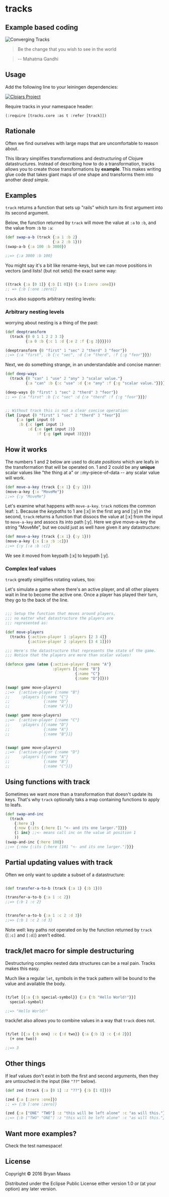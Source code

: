 # tracks

## Example based coding

![Converging Tracks](https://raw.githubusercontent.com/escherize/tracks/master/tracks.jpg)

> Be the change that you wish to see in the world

> -- Mahatma Gandhi

## Usage

Add the following line to your leiningen dependencies:

[![Clojars Project](https://img.shields.io/clojars/v/tracks.svg)](https://clojars.org/tracks)

Require tracks in your namespace header:


    (:require [tracks.core :as t :refer [track]])


## Rationale

Often we find ourselves with large maps that are uncomfortable to reason about.

This library simplifies transformations and destructuring of Clojure datastructures. Instead of describing how to do a transformation, tracks allows you to create those transformations by __example__.  This makes writing glue code that takes giant maps of one shape and transforms them into another *dead simple*.


## Examples

`track` returns a function that sets up "rails" which turn its first argument into its second argument.

Below, the function returned by `track` will move the value at `:a` to `:b`, and the value from `:b` to `:a`:

``` clojure
(def swap-a-b (track {:a 1 :b 2}
                     {:a 2 :b 1}))
(swap-a-b {:a 100 :b 3000})

;;=> {:a 3000 :b 100}

```

You might say it's a bit like rename-keys, but we can move positions in vectors (and lists! (but not sets)) the exact same way:

```clojure

((track {:a [0 1]} {:b [1 0]}) {:a [:zero :one]})
;; => {:b [:one :zero]}

```

`track` also supports arbitrary nesting levels:

### Arbitrary nesting levels

worrying about nesting is a thing of the past:

``` clojure
(def deeptransform
  (track {0 0 1 1 2 2 3 3}
         {:a 0 :b {:c 1 :d {:e 2 :f {:g 3}}}}))

(deeptransform {0 "first" 1 "sec" 2 "therd" 3 "feor"})
;;=> {:a "first", :b {:c "sec", :d {:e "therd", :f {:g "feor"}}}}
```

Next, we do something strange, in an understandable and concise manner:

```clojure
(def deep-ways
  (track {0 "can" 1 "use" 2 "any" 3 "scalar value."}
         {:a "can" :b {:c "use" :d {:e "any" :f {:g "scalar value."}}}}))

(deep-ways {0 "first" 1 "sec" 2 "therd" 3 "feor"})
;; => {:a "first" :b {:c "sec" :d {:e "therd" :f {:g "feor"}}}}


;; Without track this is not a clear concise operation:
(let [input {0 "first" 1 "sec" 2 "therd" 3 "feor"}]
     {:a (get input 0)
      :b {:c (get input 1)
          :d {:e (get input 2)}
              :f {:g (get input 3)}}})

```


## How it works

The numbers 1 and 2 below are used to dicate *positions* which are leafs in the transformation that will be operated on. 1 and 2 could be any **unique** scalar values like "the thing at a" or ::my-piece-of-data -- any scalar value will work.

``` clojure
(def move-a-key (track {:x 1} {:y 1}))
(move-a-key {:x "MoveMe"})
;;=> {:y "MoveMe"}

```
Let's examine what happens with `move-a-key`. `track` notices the common leaf: `1`. Because the *keypaths* to 1 are [:x] in the first arg and [:y] in the second, `track` returns a function that dissocs the value at [:x] from the input to `move-a-key` and assocs its into path [:y]. Here we give move-a-key the string "MoveMe", but we could just as well have given it any datastructure:

``` clojure
(def move-a-key (track {:x 1} {:y 1}))
(move-a-key {:x [:a :b :c]})
;;=> {:y [:a :b :c]}
```
We see it moved from keypath [:x] to keypath [:y].

### Complex leaf values

`track` greatly simplifies rotating values, too:

Let's simulate a game where there's an active player, and all other players wait in line to become the active one. Once a player has played their turn, they go to the back of the line.

```clojure

;;; Setup the function that moves around players,
;;; no matter what datastructure the players are
;;; represented as:

(def move-players
  (tracks {:active-player 1 :players [2 3 4]}
          {:active-player 2 :players [3 4 1]}))

;;; Here's the datastructure that represents the state of the game.
;;; Notice that the players are more than scalar values!

(defonce game (atom {:active-player {:name "A"}
                     :players [{:name "B"}
                               {:name "C"}
                               {:name "D"}]}))

(swap! game move-players)
;;=>  {:active-player {:name "B"}
;;     :players [{:name "C"}
;;               {:name "D"}
;;               {:name "A"}]}

(swap! game move-players)
;;=>  {:active-player {:name "C"}
;;     :players [{:name "D"}
;;               {:name "A"}
;;               {:name "B"}]}


(swap! game move-players)
;;=>  {:active-player {:name "D"}
;;     :players [{:name "A"}
;;               {:name "B"}
;;               {:name "C"}]}

```

## Using functions with track

Sometimes we want more than a transformation that doesn't update its keys. That's why `track` optionally taks a map containing functions to apply to leafs.

``` clojure
(def swap-and-inc
  (track
    {:here 1}
    {:now {:its {:here [1 "<- and its one larger."]}}}
    {1 inc} ;;<- means call inc on the value at position 1
    ))
(swap-and-inc {:here 100})
;;=> {:now {:its {:here [101 "<- and its one larger."]}}}
```

## Partial updating values with track

Often we only want to update a subset of a datastructure:

``` clojure

(def transfer-a-to-b (track {:a 1} {:b 1}))

(transfer-a-to-b {:a 1 :c 2})
;;=> {:b 1 :c 2}


(transfer-a-to-b {:a 1 :c 2 :d 3})
;;=> {:b 1 :c 2 :d 3}

```

Note well: key paths not operated on by the function returned by `track` (`[:c]` and `[:d]`) aren't edited.

## track/let macro for simple destructuring

Destructuring complex nested data structures can be a real pain. Tracks makes this easy.

Much like a regular `let`, symbols in the track pattern will be bound to the value and available the body.

```clojure

(t/let [{:a {:b special-symbol}} {:a {:b "Hello World!"}}]
  special-symbol)

;;=> "Hello World!"

```

track/let also allows you to combine values in a way that `track` does not.

```clojure

(t/let [{:a {:b one} :c {:d two}} {:a {:b 1} :c {:d 2}}]
  (+ one two))

;;=> 3

```

## Other things

If leaf values don't exist in both the first and second arguments, then they are untouched in the input (like `"??"` below).

``` clojure
(def zed (track {:a [0 1] :z "??"} {:b [1 0]}))

(zed {:a [:zero :one]})
;; => {:b [:one :zero]}

(zed {:a ["ONE" "TWO"] :z "this will be left alone" :c "as will this."})
;;=> {:b ["TWO" "ONE"] :z "this will be left alone" :c "as will this."}

```

## Want more examples?

Check the test namespace!

## License

Copyright © 2016 Bryan Maass

Distributed under the Eclipse Public License either version 1.0 or (at your option) any later version.

